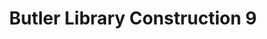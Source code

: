 ---
_date: 4-Aug-32
derivativo_link: https://derivativo-2.library.columbia.edu/iiif/2/ldpd:341238/
dlc_link: https://dlc.library.columbia.edu/catalog/cul:v41ns1rnnh
format: photographs
iiif_json: https://derivativo-2.library.columbia.edu/iiif/2/ldpd:341238/info.json
name: Beals, A. Tennyson
native_jpg: https://derivativo-2.library.columbia.edu/iiif/2/ldpd:341238/full/!768,768/0/native.jpg
shelf_location: Box no. Box 162, Folder no. Folder 11 (Buildings & Grounds - Morningside
  - Butler Library, Construction 1932), Historical Photograph Collection
subjects: Academic libraries; New York (N.Y.); Butler Library
summary: Butler Library construction, 4 August 1932.
title: Butler Library Construction 9
layout: photo-page
---